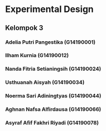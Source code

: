 # Experimental Design

## Kelompok 3

### Adelia Putri Pangestika (G14190001)
### Ilham Kurnia (G14190012)
### Nanda Fitria Setianingsih (G14190024)
### Usthuanah Aisyah (G14190034)
### Noerma Sari Adiningtyas (G14190044)
### Aghnan Nafsa Alfirdausa (G14190066)
### Asyraf Afif Fakhri Riyadi (G14190078)

